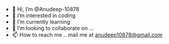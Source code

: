 - 👋 Hi, I’m @Anudeep-10878
- 👀 I’m interested in coding
- 🌱 I’m currently learning 
- 💞️ I’m looking to collaborate on ...
- 📫 How to reach me .. mail me at anudeep10878@gmail.com

<!---
Anudeep-10878/Anudeep-10878 is a ✨ special ✨ repository because its `README.md` (this file) appears on your GitHub profile.
You can click the Preview link to take a look at your changes.
--->
